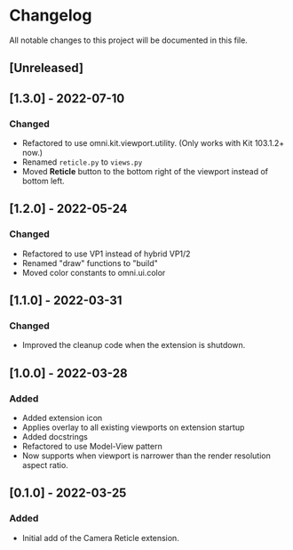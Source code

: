 # Changelog
All notable changes to this project will be documented in this file.

## [Unreleased]

## [1.3.0] - 2022-07-10
### Changed
- Refactored to use omni.kit.viewport.utility. (Only works with Kit 103.1.2+ now.)
- Renamed `reticle.py` to `views.py`
- Moved **Reticle** button to the bottom right of the viewport instead of bottom left.

## [1.2.0] - 2022-05-24
### Changed
- Refactored to use VP1 instead of hybrid VP1/2
- Renamed "draw" functions to "build"
- Moved color constants to omni.ui.color

## [1.1.0] - 2022-03-31
### Changed
- Improved the cleanup code when the extension is shutdown.

## [1.0.0] - 2022-03-28
### Added
- Added extension icon
- Applies overlay to all existing viewports on extension startup
- Added docstrings
- Refactored to use Model-View pattern
- Now supports when viewport is narrower than the render resolution aspect ratio.

## [0.1.0] - 2022-03-25
### Added
- Initial add of the Camera Reticle extension.